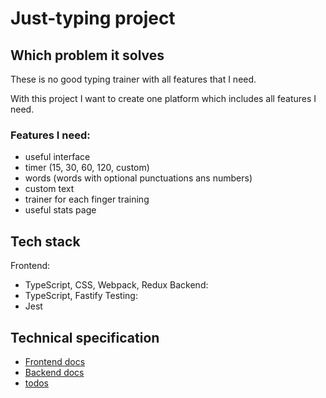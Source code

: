 # Just-typing project

## Which problem it solves

These is no good typing trainer with all features that I need.

With this project I want to create one platform which includes all features I need.

### Features I need:

- useful interface
- timer (15, 30, 60, 120, custom)
- words (words with optional punctuations ans numbers)
- custom text
- trainer for each finger training
- useful stats page

## Tech stack

Frontend:

- TypeScript, CSS, Webpack, Redux
  Backend:
- TypeScript, Fastify
  Testing:
- Jest

## Technical specification

- [Frontend docs](./tech-spec/frontend.md)
- [Backend docs](./tech-spec/backend.md)
- [todos](./tech-spec/todos.md)
